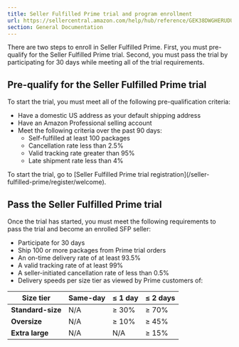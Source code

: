 ```yaml
---
title: Seller Fulfilled Prime trial and program enrollment
url: https://sellercentral.amazon.com/help/hub/reference/GEK38DWGHERUDUT6
section: General Documentation
---
```


There are two steps to enroll in Seller Fulfilled Prime. First, you must pre-
qualify for the Seller Fulfilled Prime trial. Second, you must pass the trial
by participating for 30 days while meeting all of the trial requirements.

## Pre-qualify for the Seller Fulfilled Prime trial

To start the trial, you must meet all of the following pre-qualification
criteria:

  * Have a domestic US address as your default shipping address
  * Have an Amazon Professional selling account
  * Meet the following criteria over the past 90 days:
    * Self-fulfilled at least 100 packages
    * Cancellation rate less than 2.5%
    * Valid tracking rate greater than 95%
    * Late shipment rate less than 4%

To start the trial, go to [Seller Fulfilled Prime trial registration](/seller-
fulfilled-prime/register/welcome).

## Pass the Seller Fulfilled Prime trial

Once the trial has started, you must meet the following requirements to pass
the trial and become an enrolled SFP seller:

  * Participate for 30 days
  * Ship 100 or more packages from Prime trial orders
  * An on-time delivery rate of at least 93.5%
  * A valid tracking rate of at least 99%
  * A seller-initiated cancellation rate of less than 0.5%
  * Delivery speeds per size tier as viewed by Prime customers of:

Size tier | Same-day | ≤ 1 day  | ≤ 2 days  
---|---|---|---  
**Standard-size** | N/A | ≥ 30% | ≥ 70%  
**Oversize** | N/A | ≥ 10% | ≥ 45%  
**Extra large** | N/A | N/A | ≥ 15%

